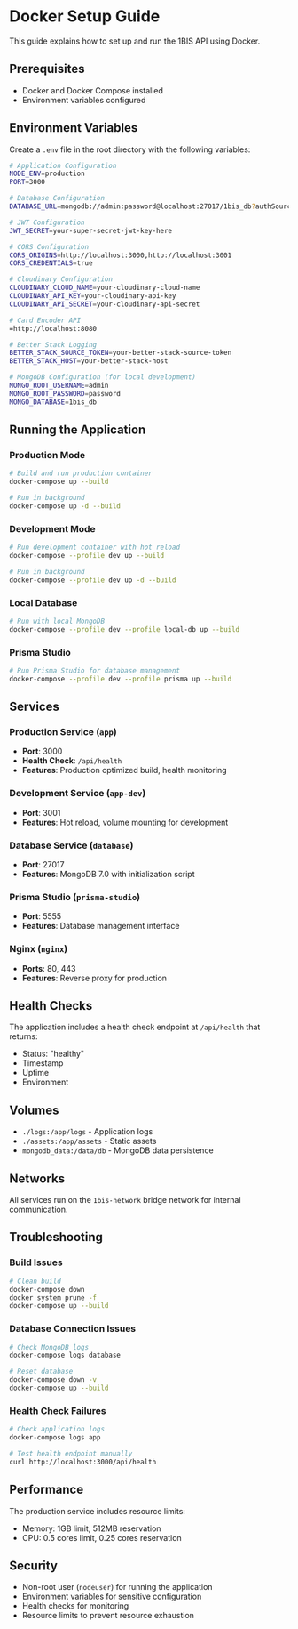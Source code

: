 # Docker Setup Guide

This guide explains how to set up and run the 1BIS API using Docker.

## Prerequisites

- Docker and Docker Compose installed
- Environment variables configured

## Environment Variables

Create a `.env` file in the root directory with the following variables:

```bash
# Application Configuration
NODE_ENV=production
PORT=3000

# Database Configuration
DATABASE_URL=mongodb://admin:password@localhost:27017/1bis_db?authSource=admin

# JWT Configuration
JWT_SECRET=your-super-secret-jwt-key-here

# CORS Configuration
CORS_ORIGINS=http://localhost:3000,http://localhost:3001
CORS_CREDENTIALS=true

# Cloudinary Configuration
CLOUDINARY_CLOUD_NAME=your-cloudinary-cloud-name
CLOUDINARY_API_KEY=your-cloudinary-api-key
CLOUDINARY_API_SECRET=your-cloudinary-api-secret

# Card Encoder API
=http://localhost:8080

# Better Stack Logging
BETTER_STACK_SOURCE_TOKEN=your-better-stack-source-token
BETTER_STACK_HOST=your-better-stack-host

# MongoDB Configuration (for local development)
MONGO_ROOT_USERNAME=admin
MONGO_ROOT_PASSWORD=password
MONGO_DATABASE=1bis_db
```

## Running the Application

### Production Mode

```bash
# Build and run production container
docker-compose up --build

# Run in background
docker-compose up -d --build
```

### Development Mode

```bash
# Run development container with hot reload
docker-compose --profile dev up --build

# Run in background
docker-compose --profile dev up -d --build
```

### Local Database

```bash
# Run with local MongoDB
docker-compose --profile dev --profile local-db up --build
```

### Prisma Studio

```bash
# Run Prisma Studio for database management
docker-compose --profile dev --profile prisma up --build
```

## Services

### Production Service (`app`)

- **Port**: 3000
- **Health Check**: `/api/health`
- **Features**: Production optimized build, health monitoring

### Development Service (`app-dev`)

- **Port**: 3001
- **Features**: Hot reload, volume mounting for development

### Database Service (`database`)

- **Port**: 27017
- **Features**: MongoDB 7.0 with initialization script

### Prisma Studio (`prisma-studio`)

- **Port**: 5555
- **Features**: Database management interface

### Nginx (`nginx`)

- **Ports**: 80, 443
- **Features**: Reverse proxy for production

## Health Checks

The application includes a health check endpoint at `/api/health` that returns:

- Status: "healthy"
- Timestamp
- Uptime
- Environment

## Volumes

- `./logs:/app/logs` - Application logs
- `./assets:/app/assets` - Static assets
- `mongodb_data:/data/db` - MongoDB data persistence

## Networks

All services run on the `1bis-network` bridge network for internal communication.

## Troubleshooting

### Build Issues

```bash
# Clean build
docker-compose down
docker system prune -f
docker-compose up --build
```

### Database Connection Issues

```bash
# Check MongoDB logs
docker-compose logs database

# Reset database
docker-compose down -v
docker-compose up --build
```

### Health Check Failures

```bash
# Check application logs
docker-compose logs app

# Test health endpoint manually
curl http://localhost:3000/api/health
```

## Performance

The production service includes resource limits:

- Memory: 1GB limit, 512MB reservation
- CPU: 0.5 cores limit, 0.25 cores reservation

## Security

- Non-root user (`nodeuser`) for running the application
- Environment variables for sensitive configuration
- Health checks for monitoring
- Resource limits to prevent resource exhaustion
